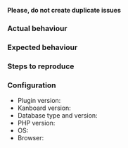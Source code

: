 **Please, do not create duplicate issues**


### Actual behaviour


### Expected behaviour


### Steps to reproduce


### Configuration

- Plugin version:
- Kanboard version:
- Database type and version:
- PHP version:
- OS:
- Browser:

